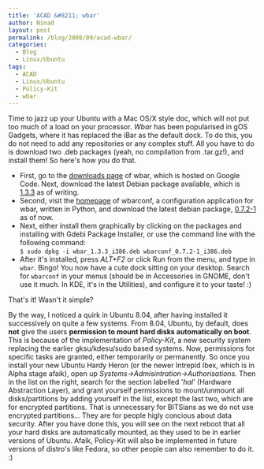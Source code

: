 ```yaml
---
title: 'ACAD &#8211; wbar'
author: Ninad
layout: post
permalink: /blog/2008/09/acad-wbar/
categories:
  - Blog
  - Linux/Ubuntu
tags:
  - ACAD
  - Linux/Ubuntu
  - Policy-Kit
  - wbar
---
```

Time to jazz up your Ubuntu with a Mac OS/X style doc, which will not put too much of a load on your processor. *Wbar* has been popularised in gOS Gadgets, where it has replaced the iBar as the default dock. To do this, you do not need to add any repositories or any complex stuff. All you have to do is download two .deb packages (yeah, no compilation from .tar.gz!), and install them! So here's how you do that.

  * First, go to the [downloads page][1] of wbar, which is hosted on Google Code. Next, download the latest Debian package available, which is [1.3.3][2] as of writing.
  * Second, visit the [homepage][3] of wbarconf, a configuration application for wbar, written in Python, and download the latest debian package, [0.7.2-1][4] as of now.
  * Next, either install them graphically by clicking on the packages and installing with Gdebi Package Installer, or use the command line with the following command:  
    `$ sudo dpkg -i wbar_1.3.3_i386.deb wbarconf_0.7.2-1_i386.deb`
  * After it's installed, press *ALT+F2* or click Run from the menu, and type in `wbar`. Bingo! You now have a cute dock sitting on your desktop. Search for `wbarconf` in your menus (should be in Accessories in GNOME, don't use it much. In KDE, it's in the Utilities), and configure it to your taste! :)

That's it! Wasn't it simple?

By the way, I noticed a quirk in Ubuntu 8.04, after having installed it successively on quite a few systems. From 8.04, Ubuntu, by default, does **not** give the users **permission to mount hard disks automatically on boot**. This is because of the implementation of *Policy-Kit*, a new security system replacing the earlier gksu/kdesu/sudo based systems. Now, permissions for specific tasks are granted, either temporarily or permanently. So once you install your new Ubuntu Hardy Heron (or the newer Intrepid Ibex, which is in Alpha stage afaik), open up *Systems->Admisintration->Authorisations*. Then in the list on the right, search for the section labelled '*hal*' (Hardware Abstraction Layer), and grant yourself permissions to mount/unmount all disks/partitions by adding yourself in the list, except the last two, which are for encrypted partitions. That is unnecessary for BITSians as we do not use encrypted partitions&#8230; They are for people higly concious about data security. After you have done this, you will see on the next reboot that all your hard disks are automatically mounted, as they used to be in earlier versions of Ubuntu. Afaik, Policy-Kit will also be implemented in future versions of distro's like Fedora, so other people can also remember to do it. :)

 [1]: http://code.google.com/p/wbar/downloads/list
 [2]: http://wbar.googlecode.com/files/wbar_1.3.3_i386.deb
 [3]: http://www.gnomefiles.org/app.php/wbarconf
 [4]: http://www.gnomefiles.org/download.php?soft_id=2254&#038;where=http%3A%2F%2Fkoti.kapsi.fi%2F%7Eighea%2Fwbarconf%2Fwbarconf_0.7.2-1_i386.deb
